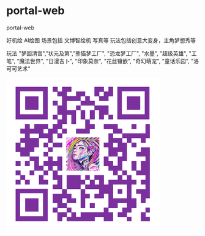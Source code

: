 # portal-web
portal-web

好机绘 AI绘图 场景包括 文博智绘机 写真等
玩法包括创意大变身，主角梦想秀等

玩法
"梦回清宫","状元及第","熊猫梦工厂", "恐龙梦工厂", "水墨", "超级英雄", "工笔", "魔法世界", "日漫吉卜", "印象莫奈", "花丝镶嵌", "奇幻萌宠", "童话乐园", "洛可可艺术"

![website](images/1_1043977076_171_85_3_1006055900_0b096dd36fa4ad09fc09369693500246.png)

